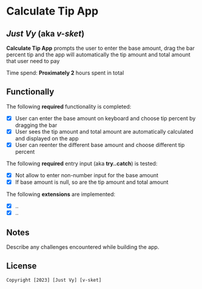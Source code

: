 # Calculate Tip App

## *Just Vy* (aka *v-sket*)

**Calculate Tip App** prompts the user to enter the base amount, drag the bar percent tip and the app will automatically the tip amount and total amount that user need to pay

Time spend: **Proximately 2** hours spent in total

## Functionally

The following **required** functionality is completed:

* [x] User can enter the base amount on keyboard and choose tip percent by dragging the bar
* [x] User sees the tip amount and total amount are automatically calculated and displayed on the app
* [x] User can reenter the different base amount and choose different tip percent

The following **required** entry input (aka **try..catch**) is tested:

* [x] Not allow to enter non-number input for the base amount
* [x] If base amount is null, so are the tip amount and total amount

The following **extensions** are implemented:

* [x] ..
* [x] .. 

## Notes

Describe any challenges encountered while building the app.

## License

    Copyright [2023] [Just Vy] [v-sket]
